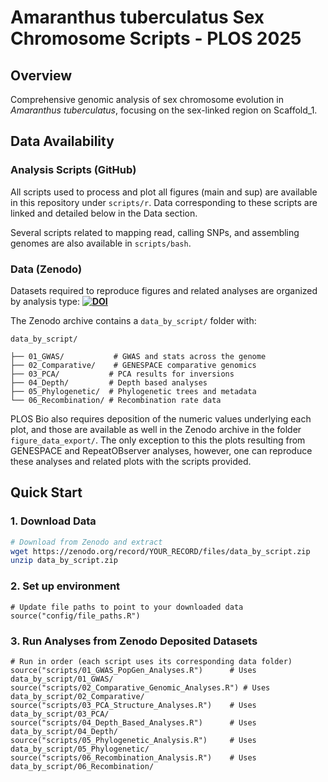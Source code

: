 # Amaranthus tuberculatus Sex Chromosome Scripts - PLOS 2025

## Overview
Comprehensive genomic analysis of sex chromosome evolution in *Amaranthus tuberculatus*, focusing on the sex-linked region on Scaffold_1.

## Data Availability

### Analysis Scripts (GitHub)
All scripts used to process and plot all figures (main and sup) are available in this repository under `scripts/r`.
Data corresponding to these scripts are linked and detailed below in the Data section. 

Several scripts related to mapping read, calling SNPs, and assembling genomes are also available in `scripts/bash`.

### Data (Zenodo)
Datasets required to reproduce figures and related analyses are organized by analysis type:
**[![DOI](https://zenodo.org/badge/DOI/YOUR_DOI_HERE.svg)](https://doi.org/YOUR_DOI_HERE)**

The Zenodo archive contains a `data_by_script/` folder with:
```text
data_by_script/

├── 01_GWAS/           # GWAS and stats across the genome
├── 02_Comparative/    # GENESPACE comparative genomics 
├── 03_PCA/           # PCA results for inversions
├── 04_Depth/         # Depth based analyses
├── 05_Phylogenetic/  # Phylogenetic trees and metadata
└── 06_Recombination/ # Recombination rate data
```

PLOS Bio also requires deposition of the numeric values underlying each plot, and those are available as well in the Zenodo archive in the folder `figure_data_export/`. The only exception to this the plots resulting from GENESPACE and RepeatOBserver analyses, however, one can reproduce these analyses and related plots with the scripts provided.  

## Quick Start

### 1. Download Data
```bash
# Download from Zenodo and extract
wget https://zenodo.org/record/YOUR_RECORD/files/data_by_script.zip
unzip data_by_script.zip
```

### 2. Set up environment
```
# Update file paths to point to your downloaded data
source("config/file_paths.R")
```

### 3. Run Analyses from Zenodo Deposited Datasets
```
# Run in order (each script uses its corresponding data folder)
source("scripts/01_GWAS_PopGen_Analyses.R")      # Uses data_by_script/01_GWAS/
source("scripts/02_Comparative_Genomic_Analyses.R") # Uses data_by_script/02_Comparative/
source("scripts/03_PCA_Structure_Analyses.R")    # Uses data_by_script/03_PCA/
source("scripts/04_Depth_Based_Analyses.R")      # Uses data_by_script/04_Depth/
source("scripts/05_Phylogenetic_Analysis.R")     # Uses data_by_script/05_Phylogenetic/
source("scripts/06_Recombination_Analysis.R")    # Uses data_by_script/06_Recombination/

```
